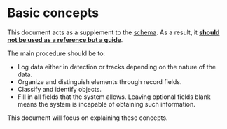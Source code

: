 # Basic concepts
This document acts as a supplement to the [schema](https://grvc.us.es/courageous/). 
As a result, it **<ins>should not be used as a reference but
a guide<ins>**.

The main procedure should be to:
- Log data either in detection or tracks depending on the nature of the data.
- Organize and distinguish elements through record fields.
- Classify and identify objects.
- Fill in all fields that the system allows. 
Leaving optional fields blank means the system is incapable 
of obtaining such information.

This document will focus on explaining these concepts.




